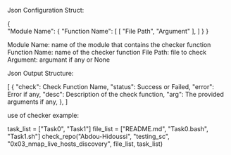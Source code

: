 Json Configuration Struct:

{    
    "Module Name": {
        "Function Name": [
            [
                "File Path",
                "Argument"
            ],
        ]
    }
}

Module Name: name of the module that contains the checker function 
Function Name: name of the checker function
File Path: file to check
Argument: argumant if any or None


Json Output Structure:

[
    {
        "check": Check Function Name,
        "status": Success or Failed,
        "error": Error if any,
        "desc": Description of the check function,
        "arg": The provided arguments if any,
    },
]

use of checker example:


task_list = ["Task0", "Task1"]
file_list = ["README.md", "Task0.bash", "Task1.sh"]
check_repo("Abdou-Hidoussi", "testing_sc", "0x03_nmap_live_hosts_discovery", file_list, task_list)
